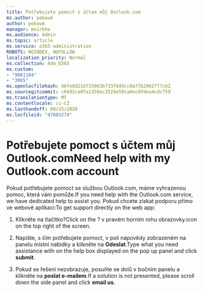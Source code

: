 ```yaml
---
title: Potřebujete pomoct s účtem můj Outlook.com
ms.author: pebaum
author: pebaum
manager: mnirkhe
ms.audience: Admin
ms.topic: article
ms.service: o365-administration
ROBOTS: NOINDEX, NOFOLLOW
localization_priority: Normal
ms.collection: Adm_O365
ms.custom:
- "9001104"
- "3065"
ms.openlocfilehash: 46fe8d21b725083b733fdd9cc0a77b2962ff7c62
ms.sourcegitcommit: c6692ce0fa1358ec3529e59ca0ecdfdea4cdc759
ms.translationtype: MT
ms.contentlocale: cs-CZ
ms.lasthandoff: 09/15/2020
ms.locfileid: "47803274"
---
```

# <a name="need-help-with-my-outlookcom-account"></a><span data-ttu-id="fc0ae-102">Potřebujete pomoct s účtem můj Outlook.com</span><span class="sxs-lookup"><span data-stu-id="fc0ae-102">Need help with my Outlook.com account</span></span>

<span data-ttu-id="fc0ae-103">Pokud potřebujete pomoct se službou Outlook.com, máme vyhrazenou pomoc, která vám pomůže.</span><span class="sxs-lookup"><span data-stu-id="fc0ae-103">If you need help with the Outlook.com service, we have dedicated help to assist you.</span></span> <span data-ttu-id="fc0ae-104">Pokud chcete získat podporu přímo ve webové aplikaci:</span><span class="sxs-lookup"><span data-stu-id="fc0ae-104">To get support directly on the web app:</span></span> 

1. <span data-ttu-id="fc0ae-105">Klikněte na tlačítko?</span><span class="sxs-lookup"><span data-stu-id="fc0ae-105">Click on the ?</span></span> <span data-ttu-id="fc0ae-106">v pravém horním rohu obrazovky.</span><span class="sxs-lookup"><span data-stu-id="fc0ae-106">icon on the top right of the screen.</span></span> 

2. <span data-ttu-id="fc0ae-107">Napište, s čím potřebujete pomoct, v poli nápovědy zobrazeném na panelu místní nabídky a klikněte na **Odeslat**.</span><span class="sxs-lookup"><span data-stu-id="fc0ae-107">Type what you need assistance with on the help box displayed on the pop up panel and click **submit**.</span></span> 

3. <span data-ttu-id="fc0ae-108">Pokud se řešení nezobrazuje, posuňte se dolů v bočním panelu a klikněte na **poslat e-mailem**.</span><span class="sxs-lookup"><span data-stu-id="fc0ae-108">If a solution is not presented, please scroll down the side panel and click **email us**.</span></span>
